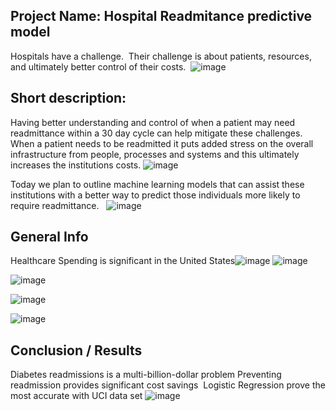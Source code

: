 ## Project Name: Hospital Readmitance predictive model
Hospitals have a challenge.  Their challenge is about patients, resources, and ultimately better control of their costs.  ![image](https://user-images.githubusercontent.com/19917405/122685833-83888900-d1d3-11eb-8c11-1ddebd565de6.png)


## Short description: 
Having better understanding and control of when a patient may need readmittance within a 30 day cycle can help mitigate these challenges.  
When a patient needs to be readmitted it puts added stress on the overall infrastructure from people, processes and systems and this ultimately increases the institutions costs.
![image](https://user-images.githubusercontent.com/19917405/122685860-aca91980-d1d3-11eb-95ae-4ad73cc62c70.png)

Today we plan to outline machine learning models that can assist these institutions with a better way to predict those individuals more likely to require readmittance.  
![image](https://user-images.githubusercontent.com/19917405/122685862-b03ca080-d1d3-11eb-86ab-5aa44a3b1a94.png)


## General Info
Healthcare Spending is significant in the United States![image](https://user-images.githubusercontent.com/19917405/122685885-de21e500-d1d3-11eb-9e41-4e7afae9f23f.png)
![image](https://user-images.githubusercontent.com/19917405/122685875-d06c5f80-d1d3-11eb-9f81-5ffd24f1a1b2.png)

![image](https://user-images.githubusercontent.com/19917405/122685911-ff82d100-d1d3-11eb-8280-5c3d7fed00cf.png)

![image](https://user-images.githubusercontent.com/19917405/122685916-0a3d6600-d1d4-11eb-849d-f8a0339336f8.png)

![image](https://user-images.githubusercontent.com/19917405/122685921-188b8200-d1d4-11eb-9b9c-941bd60de8ec.png)


## Conclusion / Results
Diabetes readmissions is a multi-billion-dollar problem
Preventing readmission provides significant cost savings 
Logistic Regression prove the most accurate with UCI data set
![image](https://user-images.githubusercontent.com/19917405/122685904-ef6af180-d1d3-11eb-9bf2-972cd3fe3c45.png)

